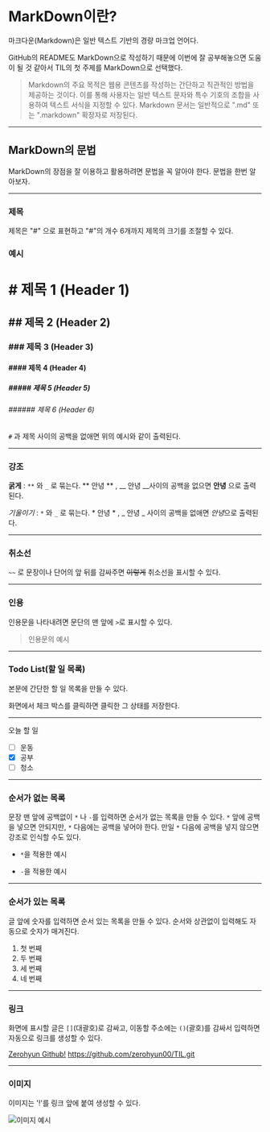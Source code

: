 # MarkDown이란?

마크다운(Markdown)은 일반 텍스트 기반의 경량 마크업 언어다.

GitHub의 README도 MarkDown으로 작성하기 때문에 이번에 잘 공부해놓으면 도움이 될 것 같아서 TIL의 첫 주제를 MarkDown으로 선택했다.

> Markdown의 주요 목적은 웹용 콘텐츠를 작성하는 간단하고 직관적인 방법을 제공하는 것이다. 이를 통해 사용자는 일반 텍스트 문자와 특수 기호의 조합을 사용하여 텍스트 서식을 지정할 수 있다. Markdown 문서는 일반적으로 ".md" 또는 ".markdown" 확장자로 저장된다.
---
## **MarkDown의 문법** 
MarkDown의 장점을 잘 이용하고 활용하려면 문법을 꼭 알아야 한다. 문법을 한번 알아보자.

---
### **제목** 
제목은 "#" 으로 표현하고 "#"의 개수 6개까지 제목의 크기를 조절할 수 있다. 
### **예시**

# #  제목 1 (Header 1)
## ## 제목 2 (Header 2)
### ### 제목 3 (Header 3)
#### #### 제목 4 (Header 4)
##### ##### 제목 5 (Header 5)
###### ###### 제목 6 (Header 6)

`#` 과 제목 사이의 공백을 없애면 위의 예시와 같이 출력된다.

---

### **강조**

**굵게** : `**` 와 `_` 로 묶는다. ** 안녕 ** , __ 안녕 __사이의 공백을 없으면 **안녕** 으로 출력된다.

*기울이기* : `*` 와 `_` 로 묶는다. * 안녕 * , _ 안녕 _ 사이의 공백을 없애면 *안녕*으로 출력된다. 

---
### **취소선**
`~~` 로 문장이나 단어의 앞 뒤를 감싸주면 ~~이렇게~~ 취소선을 표시할 수 있다.

---
### **인용**
인용문을 나타내려면 문단의 맨 앞에 `>`로 표시할 수 있다.
>인용문의 예시  
---
### **Todo List(할 일 목록)**
본문에 간단한 할 일 목록을 만들 수 있다. 

화면에서 체크 박스를 클릭하면 클릭한 그 상태를 저장한다.

---

오늘 할 일

- [ ] 운동
- [x] 공부
- [ ] 청소
---
### **순서가 없는 목록**
문장 맨 앞에 공백없이 `*` 나 `-`를 입력하면 순서가 없는 목록을 만들 수 있다. `*` 앞에 공백을 넣으면 안되지만, `*` 다음에는 공백을 넣어야 한다. 만일 `*` 다음에 공백을 넣지 않으면 강조로 인식할 수도 있다. 
* `*`을 적용한 예시
- `-`을 적용한 예시

--- 
### **순서가 있는 목록**
글 앞에 숫자를 입력하면 순서 있는 목록을 만들 수 있다. 순서와 상관없이 입력해도 자동으로 숫자가 매겨진다.

1. 첫 번째
2. 두 번째
3. 세 번째
4. 네 번째
---
### **링크**

화면에 표시할 글은 `[]`(대괄호)로 감싸고, 이동할 주소에는 `()`(괄호)를 감싸서 입력하면 자동으로 링크를 생성할 수 있다.

[Zerohyun Github!](https://github.com/zerohyun00/TIL.git/)
https://github.com/zerohyun00/TIL.git

---
### **이미지**

이미지는 '!'를 링크 앞에 붙여 생성할 수 있다.

![이미지 예시](https://unsplash.com/ko/%EC%82%AC%EC%A7%84/AkhAciuL7bM)